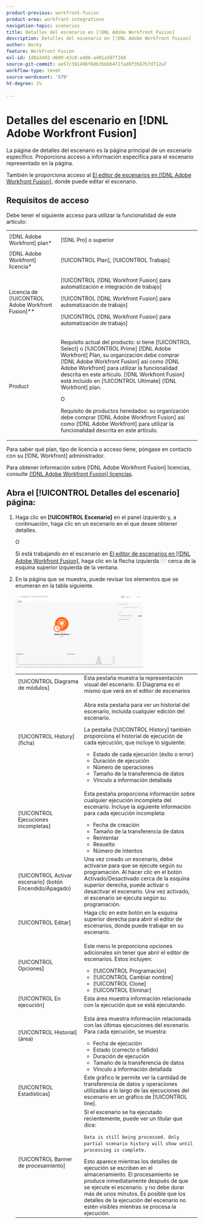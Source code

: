 ```yaml
---
product-previous: workfront-fusion
product-area: workfront-integrations
navigation-topic: scenarios
title: Detalles del escenario en [!DNL Adobe Workfront Fusion]
description: Detalles del escenario en [!DNL Adobe Workfront Fusion]
author: Becky
feature: Workfront Fusion
exl-id: 1d8a3492-d609-43c8-a486-a401a597f160
source-git-commit: ae57c38149bf6db3bbbb471fad8f3567b7d712a7
workflow-type: tm+mt
source-wordcount: '579'
ht-degree: 1%

---
```


# Detalles del escenario en [!DNL Adobe Workfront Fusion]

La página de detalles del escenario es la página principal de un escenario específico. Proporciona acceso a información específica para el escenario representado en la página.

También le proporciona acceso al [El editor de escenarios en [!DNL Adobe Workfront Fusion]](../../workfront-fusion/scenarios/scenario-editor.md), donde puede editar el escenario.

## Requisitos de acceso

Debe tener el siguiente acceso para utilizar la funcionalidad de este artículo:

<table style="table-layout:auto">  
 <col> 
 <col> 
 <tbody> 
  <tr> 
    <td role="rowheader">[!DNL Adobe Workfront] plan*</td> 
   <td> <p>[!DNL Pro] o superior</p> </td> 
  </tr> 
  <tr data-mc-conditions=""> 
   <td role="rowheader">[!DNL Adobe Workfront] licencia*</td> 
   <td> <p>[!UICONTROL Plan], [!UICONTROL Trabajo]</p> </td> 
  </tr> 
  <tr> 
   <td role="rowheader">Licencia de [!UICONTROL Adobe Workfront Fusion]**</td> 
   <td> <p>[!UICONTROL [!DNL Workfront Fusion] para automatización e integración de trabajo] </p><p>[!UICONTROL [!DNL Workfront Fusion] para automatización de trabajo] </p><p>[!UICONTROL [!DNL Workfront Fusion] para automatización de trabajo]</p>   </td> 
  </tr> 
  <tr> 
   <td role="rowheader">Product</td> 
   <td>
   <p>Requisito actual del producto: si tiene [!UICONTROL Select] o [!UICONTROL Prime] [!DNL Adobe Workfront] Plan, su organización debe comprar [!DNL Adobe Workfront Fusion] así como [!DNL Adobe Workfront] para utilizar la funcionalidad descrita en este artículo. [!DNL Workfront Fusion] está incluido en [!UICONTROL Ultimate] [!DNL Workfront] plan.</p>
   <p>O</p>
   <p>Requisito de productos heredados: su organización debe comprar [!DNL Adobe Workfront Fusion] así como [!DNL Adobe Workfront] para utilizar la funcionalidad descrita en este artículo.</p>
   </td> 
  </tr> 
 </tbody> 
</table>

Para saber qué plan, tipo de licencia o acceso tiene, póngase en contacto con su [!DNL Workfront] administrador.

Para obtener información sobre [!DNL Adobe Workfront Fusion] licencias, consulte [[!DNL Adobe Workfront Fusion] licencias](../../workfront-fusion/get-started/license-automation-vs-integration.md).

## Abra el [!UICONTROL Detalles del escenario] página:

1. Haga clic en **[!UICONTROL Escenario]** en el panel izquierdo y, a continuación, haga clic en un escenario en el que desee obtener detalles.

   O

   Si está trabajando en el escenario en [El editor de escenarios en [!DNL Adobe Workfront Fusion]](../../workfront-fusion/scenarios/scenario-editor.md), haga clic en la flecha izquierda ![](assets/exit-editing-arrow.png) cerca de la esquina superior izquierda de la ventana.

1. En la página que se muestra, puede revisar los elementos que se enumeran en la tabla siguiente.

   ![](assets/scenario-detail-350x207.png)

   <table style="table-layout:auto"> 
    <col> 
    <col> 
    <tbody> 
     <tr> 
      <td role="rowheader">[!UICONTROL Diagrama de módulos] </td> 
      <td>Esta pestaña muestra la representación visual del escenario. El Diagrama es el mismo que verá en el editor de escenarios</td> 
     </tr> 
     <tr> 
      <td role="rowheader">[!UICONTROL History] (ficha) </td> 
      <td> <p>Abra esta pestaña para ver un historial del escenario, incluida cualquier edición del escenario. </p> <p>La pestaña [!UICONTROL History] también proporciona el historial de ejecución de cada ejecución, que incluye lo siguiente:</p> 
       <ul> 
        <li>Estado de cada ejecución (éxito o error)</li> 
        <li>Duración de ejecución</li> 
        <li>Número de operaciones</li> 
        <li>Tamaño de la transferencia de datos</li> 
        <li>Vínculo a información detallada</li> 
       </ul> </td> 
     </tr> 
     <tr> 
      <td role="rowheader">[!UICONTROL Ejecuciones incompletas]</td> 
      <td> <p>Esta pestaña proporciona información sobre cualquier ejecución incompleta del escenario. Incluye la siguiente información para cada ejecución incompleta:</p> 
       <ul> 
        <li>Fecha de creación</li> 
        <li>Tamaño de la transferencia de datos</li> 
        <li>Reintentar</li> 
        <li>Resuelto</li> 
        <li>Número de intentos</li> 
       </ul> </td> 
     </tr> 
     <tr> 
      <td role="rowheader">[!UICONTROL Activar escenario] (botón Encendido/Apagado)</td> 
      <td>Una vez creado un escenario, debe activarse para que se ejecute según su programación. Al hacer clic en el botón Activado/Desactivado cerca de la esquina superior derecha, puede activar o desactivar el escenario. Una vez activado, el escenario se ejecuta según su programación.</td> 
     </tr> 
     <tr> 
      <td role="rowheader">[!UICONTROL Editar]</td> 
      <td>Haga clic en este botón en la esquina superior derecha para abrir el editor de escenarios, donde puede trabajar en su escenario.</td> 
     </tr> 
     <tr> 
      <td role="rowheader">[!UICONTROL Opciones]</td> 
      <td> <p>Este menú le proporciona opciones adicionales sin tener que abrir el editor de escenarios. Estos incluyen:</p> 
       <ul> 
        <li>[!UICONTROL Programación]</li> 
        <li>[!UICONTROL Cambiar nombre]</li> 
        <li>[!UICONTROL Clone]</li> 
        <li>[!UICONTROL Eliminar]</li> 
       </ul> </td> 
     </tr> 
     <tr> 
      <td role="rowheader">[!UICONTROL En ejecución]</td> 
      <td>Esta área muestra información relacionada con la ejecución que se está ejecutando.</td> 
     </tr> 
     <tr> 
      <td role="rowheader"> <p>[!UICONTROL Historial] (área)</p> <p> </p> </td> 
      <td> <p>Esta área muestra información relacionada con las últimas ejecuciones del escenario. Para cada ejecución, se muestra:</p> 
       <ul> 
        <li>Fecha de ejecución</li> 
        <li>Estado (correcto o fallido)</li> 
        <li>Duración de ejecución</li> 
        <li>Tamaño de la transferencia de datos</li> 
        <li>Vínculo a información detallada</li> 
       </ul> </td> 
     </tr> 
     <tr> 
      <td role="rowheader"> <p>[!UICONTROL Estadísticas]</p>  </td> 
      <td>Este gráfico le permite ver la cantidad de transferencia de datos y operaciones utilizadas a lo largo de las ejecuciones del escenario en un gráfico de [!UICONTROL line].</td> 
     </tr> 
     <tr> 
      <td role="rowheader"> <p>[!UICONTROL Banner de procesamiento]</p>  </td> 
      <td>Si el escenario se ha ejecutado recientemente, puede ver un titular que dice:<p><code>Data is still being processed. Only partial scenario history will show until processing is complete.</code></p>Esto aparece mientras los detalles de ejecución se escriben en el almacenamiento. El procesamiento se produce inmediatamente después de que se ejecute el escenario. y no debe durar más de unos minutos. Es posible que los detalles de la ejecución del escenario no estén visibles mientras se procesa la ejecución.</td> 
     </tr> 
    </tbody> 
   </table>
